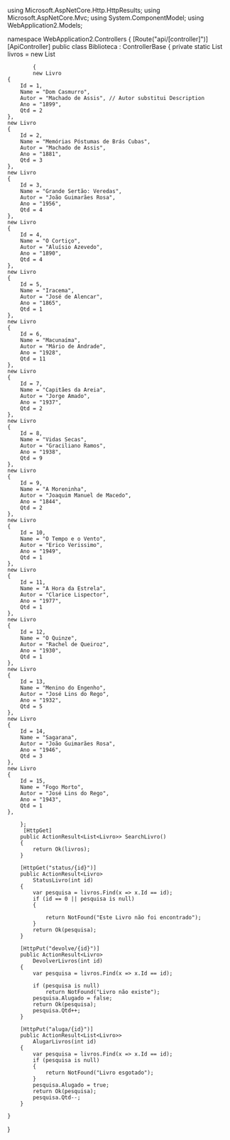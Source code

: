 using Microsoft.AspNetCore.Http.HttpResults;
using Microsoft.AspNetCore.Mvc;
using System.ComponentModel;
using WebApplication2.Models;

namespace WebApplication2.Controllers
{
    [Route("api/[controller]")]  
    [ApiController] 
    public class Biblioteca : ControllerBase
    {
        private static List<Livro> livros =
            new List<Livro>

            {
            new Livro
    {
        Id = 1,
        Name = "Dom Casmurro",
        Autor = "Machado de Assis", // Autor substitui Description
        Ano = "1899",
        Qtd = 2
    },
    new Livro
    {
        Id = 2,
        Name = "Memórias Póstumas de Brás Cubas",
        Autor = "Machado de Assis",
        Ano = "1881",
        Qtd = 3
    },
    new Livro
    {
        Id = 3,
        Name = "Grande Sertão: Veredas",
        Autor = "João Guimarães Rosa",
        Ano = "1956",
        Qtd = 4
    },
    new Livro
    {
        Id = 4,
        Name = "O Cortiço",
        Autor = "Aluísio Azevedo",
        Ano = "1890",
        Qtd = 4
    },
    new Livro
    {
        Id = 5,
        Name = "Iracema",
        Autor = "José de Alencar",
        Ano = "1865",
        Qtd = 1
    },
    new Livro
    {
        Id = 6,
        Name = "Macunaíma",
        Autor = "Mário de Andrade",
        Ano = "1928",
        Qtd = 11
    },
    new Livro
    {
        Id = 7,
        Name = "Capitães da Areia",
        Autor = "Jorge Amado",
        Ano = "1937",
        Qtd = 2
    },
    new Livro
    {
        Id = 8,
        Name = "Vidas Secas",
        Autor = "Graciliano Ramos",
        Ano = "1938",
        Qtd = 9
    },
    new Livro
    {
        Id = 9,
        Name = "A Moreninha",
        Autor = "Joaquim Manuel de Macedo",
        Ano = "1844",
        Qtd = 2
    },
    new Livro
    {
        Id = 10,
        Name = "O Tempo e o Vento",
        Autor = "Erico Verissimo",
        Ano = "1949",
        Qtd = 1
    },
    new Livro
    {
        Id = 11,
        Name = "A Hora da Estrela",
        Autor = "Clarice Lispector",
        Ano = "1977",
        Qtd = 1
    },
    new Livro
    {
        Id = 12,
        Name = "O Quinze",
        Autor = "Rachel de Queiroz",
        Ano = "1930",
        Qtd = 1
    },
    new Livro
    {
        Id = 13,
        Name = "Menino do Engenho",
        Autor = "José Lins do Rego",
        Ano = "1932",
        Qtd = 5
    },
    new Livro
    {
        Id = 14,
        Name = "Sagarana",
        Autor = "João Guimarães Rosa",
        Ano = "1946",
        Qtd = 3
    },
    new Livro
    {
        Id = 15,
        Name = "Fogo Morto",
        Autor = "José Lins do Rego",
        Ano = "1943",
        Qtd = 1
    },

        };
         [HttpGet]
        public ActionResult<List<Livro>> SearchLivro()
        {
            return Ok(livros);
        }

        [HttpGet("status/{id}")]
        public ActionResult<Livro> 
            StatusLivro(int id)
        {
            var pesquisa = livros.Find(x => x.Id == id);
            if (id == 0 || pesquisa is null)
            {

                return NotFound("Este Livro não foi encontrado");
            }
            return Ok(pesquisa);
        }

        [HttpPut("devolve/{id}")]
        public ActionResult<Livro> 
            DevolverLivros(int id)
        {
            var pesquisa = livros.Find(x => x.Id == id);
            
            if (pesquisa is null)
                return NotFound("Livro não existe");
            pesquisa.Alugado = false;
            return Ok(pesquisa);
            pesquisa.Qtd++;
        }

        [HttpPut("aluga/{id}")]
        public ActionResult<List<Livro>>
            AlugarLivros(int id)
        {
            var pesquisa = livros.Find(x => x.Id == id);
            if (pesquisa is null)
            {
                return NotFound("Livro esgotado");
            }
            pesquisa.Alugado = true;
            return Ok(pesquisa);
            pesquisa.Qtd--;
        }

    }
}
